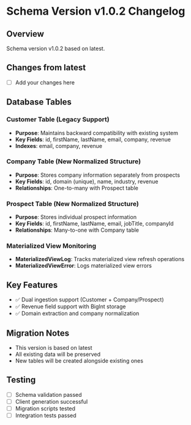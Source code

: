 # Schema Version v1.0.2 Changelog

## Overview
Schema version v1.0.2 based on latest.

## Changes from latest
- [ ] Add your changes here

## Database Tables

### Customer Table (Legacy Support)
- **Purpose**: Maintains backward compatibility with existing system
- **Key Fields**: id, firstName, lastName, email, company, revenue
- **Indexes**: email, company, revenue

### Company Table (New Normalized Structure)
- **Purpose**: Stores company information separately from prospects
- **Key Fields**: id, domain (unique), name, industry, revenue
- **Relationships**: One-to-many with Prospect table

### Prospect Table (New Normalized Structure)
- **Purpose**: Stores individual prospect information
- **Key Fields**: id, firstName, lastName, email, jobTitle, companyId
- **Relationships**: Many-to-one with Company table

### Materialized View Monitoring
- **MaterializedViewLog**: Tracks materialized view refresh operations
- **MaterializedViewError**: Logs materialized view errors

## Key Features
- ✅ Dual ingestion support (Customer + Company/Prospect)
- ✅ Revenue field support with BigInt storage
- ✅ Domain extraction and company normalization

## Migration Notes
- This version is based on latest
- All existing data will be preserved
- New tables will be created alongside existing ones

## Testing
- [ ] Schema validation passed
- [ ] Client generation successful
- [ ] Migration scripts tested
- [ ] Integration tests passed
